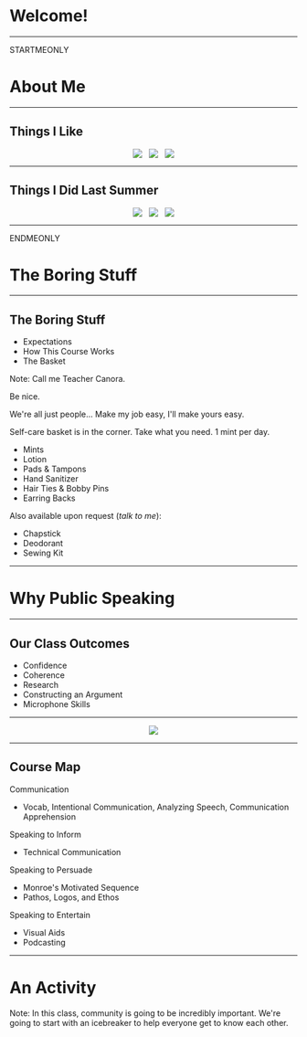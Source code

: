 # Welcome!

----

STARTMEONLY

# About Me

---

## Things I Like
<div style="display: flex; flex-direction: row; justify-content: center; gap: 12px">
<img src="STATICPREFIX/common/1-intro/receiptify.png" style="max-height: 70vh;">
<img src="STATICPREFIX/common/1-intro/croissant.png" style="max-height: 70vh;">
<img src="STATICPREFIX/common/1-intro/hhn.png" style="max-height: 70vh;">
</div>

---

## Things I Did Last Summer
<div style="display: flex; flex-direction: row; justify-content: center; gap: 12px">
<img src="STATICPREFIX/common/1-intro/BT.jpg" style="max-height: 70vh;">
<img src="STATICPREFIX/common/1-intro/wonderlab.jpg" style="max-height: 70vh;">
<img src="STATICPREFIX/common/1-intro/kesha.jpg" style="max-height: 70vh;">
</div>

----

ENDMEONLY

# The Boring Stuff

---

## The Boring Stuff
* Expectations
* How This Course Works
* The Basket

Note:
Call me Teacher Canora.

Be nice.

We're all just people... Make my job easy, I'll make yours easy.

Self-care basket is in the corner. Take what you need. 1 mint per day. 
* Mints
* Lotion
* Pads & Tampons
* Hand Sanitizer
* Hair Ties & Bobby Pins
* Earring Backs

Also available upon request (*talk to me*):
* Chapstick
* Deodorant
* Sewing Kit

----

# Why Public Speaking

---

## Our Class Outcomes

* Confidence
* Coherence
* Research
* Constructing an Argument
* Microphone Skills

---

<div style="text-align: center">
<img src="STATICPREFIX/common/1-intro/growth-learning-panic.png" style="max-height: 80vh">
</div>

----

## Course Map

Communication
* Vocab, Intentional Communication, Analyzing Speech, Communication Apprehension

Speaking to Inform
* Technical Communication

Speaking to Persuade
* Monroe's Motivated Sequence
* Pathos, Logos, and Ethos

Speaking to Entertain
* Visual Aids
* Podcasting

----

# An Activity

Note:
In this class, community is going to be incredibly important. We're going to start with an 
icebreaker to help everyone get to know each other.
